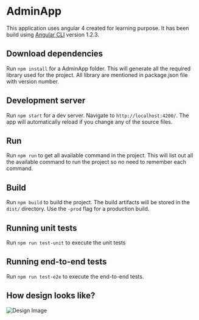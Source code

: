 # AdminApp

This application uses angular 4 created for learning purpose. It has been build using [Angular CLI](https://github.com/angular/angular-cli) version 1.2.3.

## Download dependencies

Run `npm install` for a AdminApp folder. This will generate all the required library used for the project. All library are mentioned in package.json file with version number.

## Development server

Run `npm start` for a dev server. Navigate to `http://localhost:4200/`. The app will automatically reload if you change any of the source files.

## Run

Run `npm run` to get all available command in the project. This will list out all the available command to run the project so no need to remember each command.

## Build

Run `npm build` to build the project. The build artifacts will be stored in the `dist/` directory. Use the `-prod` flag for a production build.

## Running unit tests

Run `npm run test-unit` to execute the unit tests

## Running end-to-end tests

Run `npm run test-e2e` to execute the end-to-end tests.

## How design looks like?

![Design Image](https://github.com/ramanujprasad/Angular4AdminApp/blob/master/src/assets/images/Design.JPG)
